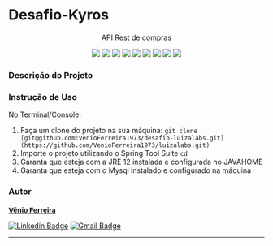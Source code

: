 <h1>Desafio-Kyros</h1>
<p align="center">API Rest de compras</p>
<p align="center">
     <a alt="Java">
        <img src="https://img.shields.io/badge/Java-v12-blue.svg" />
    </a>
    <a alt="Spring Boot">
        <img src="https://img.shields.io/badge/Spring%20Boot-v2.2.2.RELEASE-brightgreen.svg" />
    </a>
    <a alt="Maven">
        <img src="https://img.shields.io/badge/Maven-v12-lightgreen.svg" />
    </a>
    <a alt="Mysql">
        <img src="https://img.shields.io/badge/Mysql-v8.0-orange.svg" />
    </a>
    <a alt="Squigly">
        <img src="https://img.shields.io/badge/Squigly-v1.3.18-purple.svg" />
    </a>
    <a alt="ModelMapper">
        <img src="https://img.shields.io/badge/ModelMapper-v2.3.0-darkblue.svg" />
    </a>
    <a alt="Spring-Fox">
        <img src="https://img.shields.io/badge/SpringFox-v2.9.2-blue.svg" />
    </a>
    <a alt="Flyway">
        <img src="https://img.shields.io/badge/Flyway-v6.0.8-red.svg">
    </a>
    <a alt="Lombok">
        <img src="https://img.shields.io/badge/Lombok-v1.18.30-green.svg">
    </a>
</p>

<h3>Descrição do Projeto</h3>
<figure>
<p align="center">

</p>
</figure>

<h3>Instrução de Uso</h3>
<p>No Terminal/Console:</p>
<ol>
	<li>Faça um clone do projeto na sua máquina: <code>git clone [git@github.com:VenioFerreira1973/desafio-luizalabs.git](https://github.com/VenioFerreira1973/luizalabs.git)</code></li>
	<li>Importe o projeto utilizando o Spring Tool Suite <code>cd </code></li> 
	<li>Garanta que esteja com a JRE 12 instalada e configurada no JAVAHOME</li>
	<li>Garanta que esteja com o Mysql instalado e configurado na máquina</li>
</ol>

<h3>Autor</h3>

<a href="linkedin.com/in/vênio-ferreira-40ba9b3a/">
 <sub><b><h3>Vênio Ferreira</h3></b></sub></a> 
 
[![Linkedin Badge](https://img.shields.io/badge/-Vênio-blue?style=flat-square&logo=Linkedin&logoColor=white&link=linkedin.com/in/vênio-ferreira-40ba9b3a
)](linkedin.com/in/vênio-ferreira-40ba9b3a)
[![Gmail Badge](https://img.shields.io/badge/-venioferreira@yahoo.com.br-c14438?style=flat-square&logo=Gmail&logoColor=white&link=mailto:venioferreira@yahoo.com.br)](mailto:venioferreira@yahoo.com.br)
<hr>
